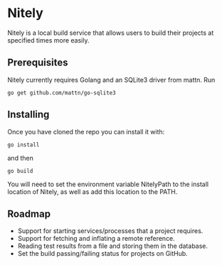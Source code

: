 # Nitely

Nitely is a local build service that allows users to build their
projects at specified times more easily.

## Prerequisites

Nitely currently requires Golang and an SQLite3 driver from mattn.
Run
```
go get github.com/mattn/go-sqlite3
```
## Installing

Once you have cloned the repo you can install it with:
```
go install
```
and then
```
go build
```
You will need to set the environment variable NitelyPath to the install
location of Nitely, as well as add this location to the PATH.

## Roadmap

* Support for starting services/processes that a project requires.
* Support for fetching and inflating a remote reference.
* Reading test results from a file and storing them in the database.
* Set the build passing/failing status for projects on GitHub.